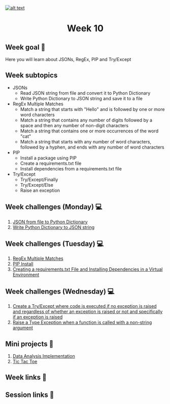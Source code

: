 <a href="https://www.core-code.io/">![alt text](https://uploads-ssl.webflow.com/5eb2f56932c3562feab232e3/5f73550d00249e7e96c9f3de_Logo.png 'corecodeio')</a>

<h1 align="center">Week 10</h1>

## Week goal 🏁

<p>Here you will learn about JSONs, RegEx, PIP and Try/Except </p>

## Week subtopics

- JSONs
  - Read JSON string from file and convert it to Python Dictionary
  - Write Python Dictionary to JSON string and save it to a file
- RegEx Multiple Matches
  - Match a string that starts with "Hello" and is followed by one or more word characters
  - Match a string that contains any number of digits followed by a space and then any number of non-digit characters
  - Match a string that contains one or more occurrences of the word "cat"
  - Match a string that starts with any number of word characters, followed by a hyphen, and ends with any number of word characters
- PIP
  - Install a package using PIP
  - Create a requirements.txt file
  - Install dependencies from a requirements.txt file
- Try/Except
  - Try/Except/Finally
  - Try/Except/Else
  - Raise an exception

## Week challenges (Monday) 💻

1. [JSON from file to Python Dictionary](./challenges/e00/desc)
2. [Write Python Dictionary to JSON string ](./challenges/e01/desc)

## Week challenges (Tuesday) 💻

1. [RegEx Multiple Matches](./challenges/e02/desc)
2. [PIP Install](./challenges/e03/desc)
3. [Creating a requirements.txt File and Installing Dependencies in a Virtual Environment](./challenges/e04/desc)

## Week challenges (Wednesday) 💻

1. [Create a Try/Except where code is executed if no exception is raised and regardless of whether an exception is raised or not and specifically if an exception is raised](./challenges/e05/desc)
2. [Raise a Type Exception when a function is called with a non-string argument](./challenges/e06/desc)

## Mini projects 🚀

1. [Data Analysis Implementation](./miniprojects/mp01/desc)
2. [Tic Tac Toe](./miniprojects/mp02/desc)

## Week links 🔗

## Session links 🔗
